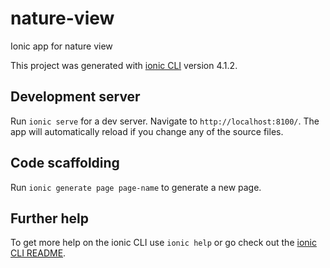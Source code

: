 # nature-view
Ionic app for nature view

This project was generated with [ionic CLI](https://github.com/ionic-team/ionic) version 4.1.2.

## Development server

Run `ionic serve` for a dev server. Navigate to `http://localhost:8100/`. The app will automatically reload if you change any of the source files.

## Code scaffolding

Run `ionic generate page page-name` to generate a new page.

## Further help

To get more help on the ionic CLI use `ionic help` or go check out the [ionic CLI README](https://github.com/ionic-team/ionic/blob/master/README.md).

